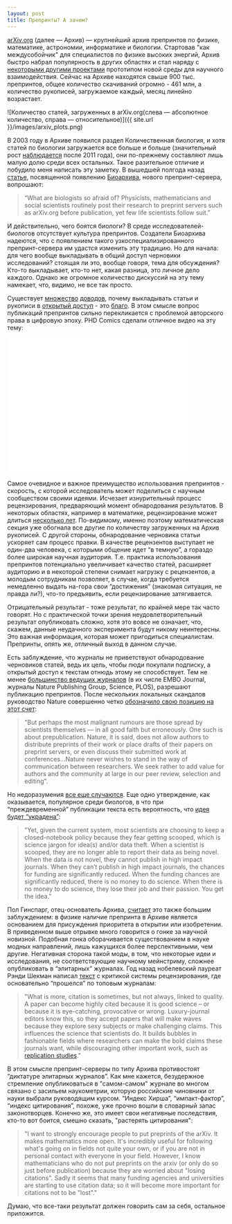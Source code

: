 ```yaml
---
layout: post
title: Препринты? А зачем?
---
```

[arXiv.org](http://arxiv.org/) (далее — Архив)  —  крупнейший архив препринтов по физике, математике, астрономии, информатике и биологии. Стартовав "как междусобойчик" для специалистов по физике высоких энергий, Архив быстро набрал популярность в других областях и стал наряду с [некоторыми другими проектами](http://www.nytimes.com/2012/01/17/science/open-science-challenges-journal-tradition-with-web-collaboration.html?_r=1&src=me&ref=general) прототипом новой среды для научного взаимодействия. Сейчас на Архиве находятся свыше 900 тыс. препринтов, общее количество скачиваний огромно - 461 млн, а количество рукописей, загружаемое каждый, месяц линейно возрастает.

![Количество статей, загруженных в arXiv.org(слева — абсолютное количество, справа — относительное)]({{ site.url }}/images/arxiv_plots.png)

В 2003 году в Архиве появился раздел Количественная биология, и хотя статей по биологии загружается все больше и больше (значительный рост [наблюдается](http://www.nature.com/news/preprints-come-to-life-1.14140) после 2011 года), они по-прежнему составляют лишь малую долю среди всех остальных. Такое разительное отличие и побудило меня написать эту заметку.
В вышедшей полгода назад [статье](http://www.nature.com/news/preprints-come-to-life-1.14140), посвященной появлению [Биоархива](http://biorxiv.org/), нового препринт-сервера, вопрошают:

>“What are biologists so afraid of? Physicists, mathematicians and social scientists routinely post their research to preprint servers such as arXiv.org before publication, yet few life scientists follow suit.”

И действительно, чего боятся биологи? В среде исследователей-биологов отсутствует культура препринтов. Создатели Биоархива надеются, что с появлением такого узкоспециализированного препринт-сервера им удастся изменить эту традицию.
Но для начала: для чего вообще выкладывать в общий доступ черновики исследований? стоящая ли это, вообще говоря, тема для обсуждения? Кто-то выкладывает, кто-то нет, какая разница, это личное дело каждого. Однако же огромное количество дискуссий на эту тему намекает, что, видимо, не все так просто.

Существует [множество](http://openaccess.eprints.org/) [доводов](http://opcit.eprints.org/oacitation-biblio.html), почему выкладывать статьи и рукописи в [открытый доступ](http://ru.wikipedia.org/wiki/%D0%9E%D1%82%D0%BA%D1%80%D1%8B%D1%82%D1%8B%D0%B9_%D0%B4%D0%BE%D1%81%D1%82%D1%83%D0%BF) - это [благо](http://legacy.earlham.edu/~peters/fos/overview.htm). В этом смысле вопрос публикаций препринтов сильно перекликается с проблемой авторского права в цифровую эпоху. PHD Comics сделали отличное видео на эту тему:

<iframe width="420" height="315" src="//www.youtube.com/embed/L5rVH1KGBCY" frameborder="0" allowfullscreen></iframe>

Самое очевидное и важное преимущество использования препринтов - скорость, с которой исследователь может поделиться с научным сообществом своими идеями. Исчезает изнурительный процесс рецензирования, предваряющий момент обнародования результатов. В некоторых областях, например в математике, рецензирование может длиться [несколько лет](http://www.ams.org/notices/201310/rnoti-p1390.pdf). По-видимому, именно поэтому математическая секция уже обогнала все другие по количеству загруженных на Архив рукописей. С другой стороны, обнародование черновика статьи ускоряет сам процесс правки. В качестве рецензентов выступает не один-два человека, с которыми общение идет “в темную”, а гораздо более широкая научная аудитория. Т.е. практика использования препринтов потенциально увеличивает качество статей, расширяет аудиторию и в некоторой степени снимает нагрузку с рецензентов, а молодым сотрудникам позволяет, в случае, когда требуется немедленно выдать на-гора свои “достижения” (знакомая ситуация, не правда ли?), что-то предъявить, если рецензирование затягивается.

Отрицательный результат - тоже результат, по крайней мере так часто говорят. Но с практической точки зрения неудовлетворительный результат опубликовать сложно, хотя это вовсе не означает, что, скажем,  данные неудачного эксперимента будут никому неинтересны. Это важная информация, которая может пригодиться специалистам. Препринты, опять же, отличный выход в данном случае.

Есть заблуждение, что журналы не приветствуют обнародование черновиков статей, ведь их цель, чтобы люди покупали подписку, а открытый доступ к текстам отнюдь этому не способствует. Тем не менее [большинство ведущих журналов](http://en.wikipedia.org/wiki/List_of_academic_journals_by_preprint_policy) (в их числе EMBO Journal, журналы Nature Publishing Group, Science, PLOS), разрешают публикацию препринтов. После нескольких локальных скандалов руководство Nature совершенно четко [обозначило свою позицию на этот счет](http://www.nature.com/nature/journal/v434/n7031/full/434257b.html):

>"But perhaps the most malignant rumours are those spread by scientists themselves — in all good faith but erroneously. One such is about prepublication. Nature, it is said, does not allow authors to distribute preprints of their work or place drafts of their papers on preprint servers, or even discuss their submitted work at conferences...Nature never wishes to stand in the way of communication between researchers. We seek rather to add value for authors and the community at large in our peer review, selection and editing".

Но недоразумения [все еще случаются](http://www.aps.org/publications/apsnews/201211/preprint.cfm).
Еще одно утверждение, как оказывается, популярное среди биологов, в что при “преждевременной” публикации текста есть вероятность, что [идея будет “украдена”](http://blogs.nature.com/soapboxscience/2012/05/31/reaching-out-why-are-scientists-trapped-in-the-ivory-tower-and-what-can-be-done-to-escape): 

>"Yet, given the current system, most scientists are choosing to keep a closed-notebook policy because they fear getting scooped, which is science jargon for idea(s) and/or data theft. When a scientist is scooped, they are no longer able to report their data as being novel. When the data is not novel, they cannot publish in high impact journals. When they can’t publish in high impact journals, the chances for funding are significantly reduced. When the funding chances are significantly reduced, there is no money to do science. When there is no money to do science, they lose their job and their passion. You get the idea."

Пол Гинспарг, отец-основатель Архива, [считает](http://blogs.nature.com/soapboxscience/2012/05/31/reaching-out-why-are-scientists-trapped-in-the-ivory-tower-and-what-can-be-done-to-escape) это также большим заблуждением: в физике наличие препринта в Архиве является основанием для присуждения приоритета в открытии или изобретении.
В приведенном выше отрывке много говорится о гонке за научной новизной. Подобная гонка оборачивается существованием в науке модных направлений, лишь кажущихся более перспективными, чем другие. Негативная сторона такой моды, в том, что некоторые идеи и исследования, не соответствующие научному мейнстриму, сложнее опубликовать в “элитарных“ журналах. Год назад нобелевский лауреат Рэнди Шекман написал [текст](http://www.theguardian.com/commentisfree/2013/dec/09/how-journals-nature-science-cell-damage-science) с критикой системы рецензирования, где основательно “прошелся” по топовым журналам:

>"What is more, citation is sometimes, but not always, linked to quality. A paper can become highly cited because it is good science – or because it is eye-catching, provocative or wrong. Luxury-journal editors know this, so they accept papers that will make waves because they explore sexy subjects or make challenging claims. This influences the science that scientists do. It builds bubbles in fashionable fields where researchers can make the bold claims these journals want, while discouraging other important work, such as [replication studies](http://www.theguardian.com/commentisfree/2012/sep/14/solution-scientific-fraud-replication)."

В этом смысле препринт-серверы по типу Архива противостоят “диктатуре элитарных журналов”. Как мне кажется, безудержное стремление опубликоваться в "самом-самом" журнале во многом связано с засильем наукометрии, которую российские чиновники от науки выбрали руководящим курсом. “Индекс Хирша”, “импакт-фактор”, “индекс цитирования”, похоже, уже прочно вошли в словарный запас законотворцев. Конечно же, это имеет свои негативные последствия, кто-то вот боится, смешно сказать, "растерять цитирования":

>"I want to strongly encourage people to put preprints of the arXiv. It makes mathematics more open. It's incredibly useful for following what's going on in fields not quite your own, or if you are not in personal contact with everyone in your field. However, I know mathematicians who do not put preprints on the arxiv (or only do so just before publication) because they are worried about "losing citations". Sadly it seems that many funding agencies and universities are starting to use citation data; so it will become more important for citations not to be "lost"."

Думаю, что все-таки результат должен говорить сам за себя, остальное приложится.